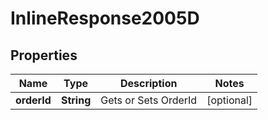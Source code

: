 
# InlineResponse2005D

## Properties
Name | Type | Description | Notes
------------ | ------------- | ------------- | -------------
**orderId** | **String** | Gets or Sets OrderId |  [optional]



